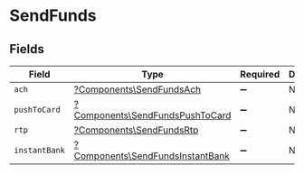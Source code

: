 # SendFunds


## Fields

| Field                                                                               | Type                                                                                | Required                                                                            | Description                                                                         |
| ----------------------------------------------------------------------------------- | ----------------------------------------------------------------------------------- | ----------------------------------------------------------------------------------- | ----------------------------------------------------------------------------------- |
| `ach`                                                                               | [?Components\SendFundsAch](../../Models/Components/SendFundsAch.md)                 | :heavy_minus_sign:                                                                  | N/A                                                                                 |
| `pushToCard`                                                                        | [?Components\SendFundsPushToCard](../../Models/Components/SendFundsPushToCard.md)   | :heavy_minus_sign:                                                                  | N/A                                                                                 |
| `rtp`                                                                               | [?Components\SendFundsRtp](../../Models/Components/SendFundsRtp.md)                 | :heavy_minus_sign:                                                                  | N/A                                                                                 |
| `instantBank`                                                                       | [?Components\SendFundsInstantBank](../../Models/Components/SendFundsInstantBank.md) | :heavy_minus_sign:                                                                  | N/A                                                                                 |